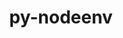 ---
title: "py-nodeenv"
layout: cache
categories: [package, develop-2024-01-21]
meta: {"versions": ["1.8.0"], "compilers": ["gcc@=11.1.0", "gcc@=11.4.0", "gcc@=9.4.0", "oneapi@=2023.2.0"], "oss": ["ubuntu20.04", "ubuntu22.04"], "platforms": ["linux"], "targets": ["aarch64", "neoverse_v1", "ppc64le", "x86_64_v3"], "stacks": ["data-vis-sdk", "e4s", "e4s-aarch64", "e4s-neoverse_v1", "e4s-oneapi", "e4s-power", "root"], "num_specs": 7, "num_specs_by_stack": {"root": 7, "e4s-neoverse_v1": 1, "e4s-power": 1, "data-vis-sdk": 1, "e4s": 2, "e4s-oneapi": 1, "e4s-aarch64": 1}}
spec_details: [{"hash": "id546lbohm3krzc2nwh6gwckdydjlqpa", "compiler": "gcc@=11.4.0", "versions": ["1.8.0"], "os": "ubuntu20.04", "platform": "linux", "target": "neoverse_v1", "variants": ["build_system=python_pip"], "stacks": ["root", "e4s-neoverse_v1"], "size": "-", "tarball": "https://binaries.spack.io/releases/develop-2024-01-21/build_cache/linux-ubuntu20.04-neoverse_v1/gcc-11.4.0/py-nodeenv-1.8.0/linux-ubuntu20.04-neoverse_v1-gcc-11.4.0-py-nodeenv-1.8.0-id546lbohm3krzc2nwh6gwckdydjlqpa.spack"}, {"hash": "cyccvd3nsuqj6c4vtn3hop4u3cie565q", "compiler": "gcc@=9.4.0", "versions": ["1.8.0"], "os": "ubuntu20.04", "platform": "linux", "target": "ppc64le", "variants": ["build_system=python_pip"], "stacks": ["root", "e4s-power"], "size": "-", "tarball": "https://binaries.spack.io/releases/develop-2024-01-21/build_cache/linux-ubuntu20.04-ppc64le/gcc-9.4.0/py-nodeenv-1.8.0/linux-ubuntu20.04-ppc64le-gcc-9.4.0-py-nodeenv-1.8.0-cyccvd3nsuqj6c4vtn3hop4u3cie565q.spack"}, {"hash": "ccaqvismvqpkxis4aq5oxmxtdlu2mj5h", "compiler": "gcc@=11.1.0", "versions": ["1.8.0"], "os": "ubuntu20.04", "platform": "linux", "target": "x86_64_v3", "variants": ["build_system=python_pip"], "stacks": ["data-vis-sdk", "root"], "size": "-", "tarball": "https://binaries.spack.io/releases/develop-2024-01-21/build_cache/linux-ubuntu20.04-x86_64_v3/gcc-11.1.0/py-nodeenv-1.8.0/linux-ubuntu20.04-x86_64_v3-gcc-11.1.0-py-nodeenv-1.8.0-ccaqvismvqpkxis4aq5oxmxtdlu2mj5h.spack"}, {"hash": "hrgj3meaxrih73h3axggzaijkmfzntgc", "compiler": "gcc@=11.4.0", "versions": ["1.8.0"], "os": "ubuntu20.04", "platform": "linux", "target": "x86_64_v3", "variants": ["build_system=python_pip"], "stacks": ["root", "e4s"], "size": "-", "tarball": "https://binaries.spack.io/releases/develop-2024-01-21/build_cache/linux-ubuntu20.04-x86_64_v3/gcc-11.4.0/py-nodeenv-1.8.0/linux-ubuntu20.04-x86_64_v3-gcc-11.4.0-py-nodeenv-1.8.0-hrgj3meaxrih73h3axggzaijkmfzntgc.spack"}, {"hash": "7nrizzfvjy3pvr7ji4fysxolxvubw6vl", "compiler": "gcc@=11.4.0", "versions": ["1.8.0"], "os": "ubuntu20.04", "platform": "linux", "target": "x86_64_v3", "variants": ["build_system=python_pip"], "stacks": ["root", "e4s"], "size": "-", "tarball": "https://binaries.spack.io/releases/develop-2024-01-21/build_cache/linux-ubuntu20.04-x86_64_v3/gcc-11.4.0/py-nodeenv-1.8.0/linux-ubuntu20.04-x86_64_v3-gcc-11.4.0-py-nodeenv-1.8.0-7nrizzfvjy3pvr7ji4fysxolxvubw6vl.spack"}, {"hash": "vjkfuw3pad2vgnplr52s7mjr3v4gjr6n", "compiler": "oneapi@=2023.2.0", "versions": ["1.8.0"], "os": "ubuntu20.04", "platform": "linux", "target": "x86_64_v3", "variants": ["build_system=python_pip"], "stacks": ["root", "e4s-oneapi"], "size": "-", "tarball": "https://binaries.spack.io/releases/develop-2024-01-21/build_cache/linux-ubuntu20.04-x86_64_v3/oneapi-2023.2.0/py-nodeenv-1.8.0/linux-ubuntu20.04-x86_64_v3-oneapi-2023.2.0-py-nodeenv-1.8.0-vjkfuw3pad2vgnplr52s7mjr3v4gjr6n.spack"}, {"hash": "5ktm5wgefho3ib5m3qgpniflbtvjjxiq", "compiler": "gcc@=11.4.0", "versions": ["1.8.0"], "os": "ubuntu22.04", "platform": "linux", "target": "aarch64", "variants": ["build_system=python_pip"], "stacks": ["root", "e4s-aarch64"], "size": "-", "tarball": "https://binaries.spack.io/releases/develop-2024-01-21/build_cache/linux-ubuntu22.04-aarch64/gcc-11.4.0/py-nodeenv-1.8.0/linux-ubuntu22.04-aarch64-gcc-11.4.0-py-nodeenv-1.8.0-5ktm5wgefho3ib5m3qgpniflbtvjjxiq.spack"}]
---